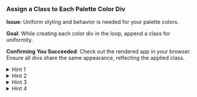 ### **Assign a Class to Each Palette Color Div**

**Issue**: Uniform styling and behavior is needed for your palette colors.

**Goal**: While creating each color div in the loop, append a class for uniformity.

**Confirming You Succeeded**: Check out the rendered app in your browser. Ensure all divs share the same appearance, reflecting the applied class.

<details>
<summary>Hint 1</summary>

Not sure how to add classes in JavaScript? Look up "Adding classes to elements in JavaScript".

</details>

<details>
<summary>Hint 2</summary>

The [MDN documentation on `classList.add()`](https://developer.mozilla.org/en-US/docs/Web/API/Element/classList) can be your guide.

</details>

<details>
<summary>Hint 3</summary>

Here's a guiding snippet:

```javascript
someElement.classes.add("sample-class");
```

There's an error in accessing the class list. Can you identify and fix it?

</details>

<details>
<summary>Hint 4</summary>

Here's a refined example:

```javascript
shadeDiv.classList.add("sample-class");
```

Ensure you replace "sample-class" with your intended class name.

</details>
